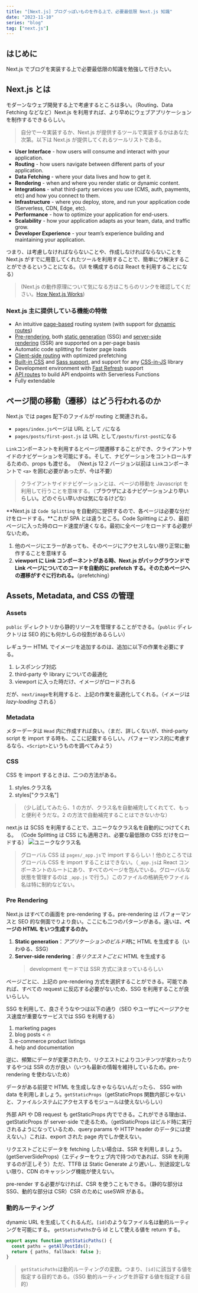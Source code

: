 ```yaml
---
title: "[Next.js] ブログっぽいものを作る上で、必要最低限 Next.js 知識"
date: "2023-11-10"
series: "blog"
tag: ["next.js"]
---
```


## はじめに

Next.js でブログを実装する上で必要最低限の知識を勉強して行きたい。

## Next.js とは

モダーンなウェブ開発する上で考慮するところは多い。（Routing、Data Fetching などなど）Next.js を利用すれば、より早めにウェブアプリケーションを制作するできるらしい。

> 自分で一々実装するか、Next.js が提供するツールで実装するかはあなた次第。以下は Next.js が提供してくれるツールリストである。

- **User Interface** - how users will consume and interact with your application.
- **Routing** - how users navigate between different parts of your application.
- **Data Fetching** - where your data lives and how to get it.
- **Rendering** - when and where you render static or dynamic content.
- **Integrations** - what third-party services you use (CMS, auth, payments, etc) and how you connect to them.
- **Infrastructure** - where you deploy, store, and run your application code (Serverless, CDN, Edge, etc).
- **Performance** - how to optimize your application for end-users.
- **Scalability** - how your application adapts as your team, data, and traffic grow.
- **Developer Experience** - your team’s experience building and maintaining your application.

つまり、は考慮しなければならないことや、作成しなければならないことを Next.js がすでに用意してくれたツールを利用することで、簡単にウ解決することができるということになる。（UI を構成するのは React を利用することになる）

> (Next.js の動作原理について気になる方はこちらのリンクを確認してください。[How Next.js Works](https://nextjs.org/learn-pages-router/foundations/how-nextjs-works))

### Next.js 主に提供している機能の特徴

- An intuitive [page-based](https://nextjs.org/docs/basic-features/pages) routing system (with support for [dynamic routes](https://nextjs.org/docs/routing/dynamic-routes))
- [Pre-rendering](https://nextjs.org/docs/basic-features/pages#pre-rendering), both [static generation](https://nextjs.org/docs/basic-features/pages#static-generation-recommended) (SSG) and [server-side rendering](https://nextjs.org/docs/basic-features/pages#server-side-rendering) (SSR) are supported on a per-page basis
- Automatic code splitting for faster page loads
- [Client-side routing](https://nextjs.org/docs/routing/introduction#linking-between-pages) with optimized prefetching
- [Built-in CSS](https://nextjs.org/docs/basic-features/built-in-css-support) and [Sass support](https://nextjs.org/docs/basic-features/built-in-css-support#sass-support), and support for any [CSS-in-JS](https://nextjs.org/docs/basic-features/built-in-css-support#css-in-js) library
- Development environment with [Fast Refresh](https://nextjs.org/docs/basic-features/fast-refresh) support
- [API routes](https://nextjs.org/docs/api-routes/introduction) to build API endpoints with Serverless Functions
- Fully extendable

## ページ間の移動（遷移）はどう行われるのか

Next.js では pages 配下のファイルが routing と関連される。

- `pages/index.js`ページは URL として `/`になる
- `pages/posts/first-post.js` は URL として`/posts/first-post`になる

`Link`コンポーネントを利用するとページ間遷移することができ、クライアントサイドのナビゲーションを可能にする。そして、ナビゲーションをコントロールするための、props も渡せる。
（Next.js 12.2 バージョン以前は `Link`コンポーネントで `<a>` を囲む必要があったが、今は不要）

> クライアントサイドナビゲーションとは、ページの移動を Javascript を利用して行うことを意味する。（**ブラウザによるナビゲーションより早いらしい。どのぐらい早いかは気になるけどな**）

**Next.js は `Code Splitting` を自動的に提供するので、各ページは必要な分だけをロードする。**これが SPA とは違うところ。Code Splitting により、最初ページに入った時のロード速度が速くなる。最初に全ページをロードする必要がないため。

1. 他のページにエラーがあっても、そのページにアクセスしない限り正常に動作することを意味する
2. **viewport に Link コンポーネントがある時、Next.js がバックグラウンドで Link ページについてのコードを自動的に prefetch する。そのためページへの遷移がすぐに行われる。**（prefetching）

## Assets, Metadata, and CSS の管理

### Assets

`public` ディレクトリから静的リソースを管理することができる。（`public` ディレクトリは SEO 的にも何かしらの役割があるらしい）

レギュラー HTML でイメージを追加するのは、追加に以下の作業を必要にする。

1. レスポンシブ対応
2. third-party や library についての最適化
3. viewport に入った時だけ、イメージがロードされる

だが、`next/image`を利用すると、上記の作業を最適化してくれる。（イメージは*lazy-loading* される）

### Metadata

メターデータは `Head` 内に作成すれば良い。（まだ、詳しくないが、third-party script を import する時も、ここに記載するらしい。パフォーマンス的に考慮するなら、`<Script>`というものを調べてみよう）

### CSS

CSS を import するときは、二つの方法がある。

1. styles.クラス名
2. styles["クラス名"]

> （少し試してみたら、1 の方が、クラス名を自動補完してくれてて、もっと便利そうだな。2 の方法で自動補完することはできないかな）

next.js は SCSS を利用することで、ユニークなクラス名を自動的につけてくれる。
（Code Splitting は CSS にも適用され、必要な最低限の CSS だけをロードする）
![ユニークなクラス名](/images/posts/unique-class-name.png)

> グローバル CSS は `pages/_app.js`で import するらしい！他のところでは グローバル CSS を import することはできない。（`_app.js`は React コンポーネントのルートにあり、すべてのページを包んでいる。グローバルな状態を管理するのは `_app.js` で行う。）このファイルの格納先やファイル名は特に制約などない。

### Pre Rendering

Next.js はすべての画面を pre-rendering する。pre-rendering は パフォーマンスと SEO 的な側面でりより良い。ここにも二つのパターンがある。違いは、**ページの HTML をいつ生成するのか。**

1. **Static generation**：*アプリケーションのビルド時*に HTML を生成する（いわゆる、SSG）
2. **Server-side rendering**：_各リクエストごとに_ HTML を生成する
   > development モードでは SSR 方式に決まっているらしい

ページごとに、上記の pre-rendering 方式を選択することができる。可能であれば、すべての request に反応する必要がないため、SSG を利用することが良いらしい。

SSG を利用して、良さそうなやつは以下の通り（SEO やユーザにページアクセス速度が重要なサービスでは SSG を利用する）

1. marketing pages
2. blog posts < 🔥
3. e-commerce product listings
4. help and documentation

逆に、頻繁にデータが変更されたり、リクエストによりコンテンツが変わったりするやつは SSR の方が良い（いつも最新の情報を維持しているため。pre-rendering を使わないため）

データがある前提で HTML を生成しなきゃならないんだったら、 SSG with data を利用しましょう。`getStaticProps`（getStaticProps 関数内部じゃないと、ファイルシステムにアクセスするモジュールは使えないらしい）

外部 API や DB request も getStaticProps 内でできる。これができる理由は、getStaticProps が server-side で走るため。（getStaticProps はビルド時に実行されるようになっているため、query params や HTTP header のデータには使えない。）これは、export された page 内でしか使えない。

リクエストごとにデータを fetching したい場合は、SSR を利用しましょう。(getServerSideProps)（エディターをウェブ内で持つのであれば、SSR を利用するのが正しそう）ただ、TTFB は Static Generate より遅いし、別途設定しない限り、CDN のキャッシング機能が使えない。

pre-render する必要がなければ、CSR を使うこともできる。（静的な部分は SSG、動的な部分は CSR）CSR のために useSWR がある。

### 動的ルーティング

dynamic URL を生成してくれるんだ。`[id]`のようなファイル名は動的ルーティングを可能にする。
`getStaticPaths`から id として使える値を return する。

```ts
export async function getStaticPaths() {
  const paths = getAllPostIds();
  return { paths, fallback: false };
}
```

> `getStaticPaths`は動的ルーティングの変数。つまり、`[id]`に該当する値を指定する目的である。（SSG 動的ルーティングを許容する値を指定する目的）
